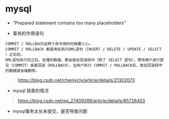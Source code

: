 

# mysql

* "Prepared statement contains too many placeholders"

* 事务的作用语句

```
COMMIT / ROLLBACK这两个命令用的时候要小心。
COMMIT / ROLLBACK 都是用在执行DML语句（INSERT / DELETE / UPDATE / SELECT ）之后的。
DML语句执行完之后，处理的数据，都会放在回滚段中（除了 SELECT 语句），等待用户进行提交（COMMIT）或者回滚（ROLLBACK），当用户执行 COMMIT / ROLLBACK后，放在回滚段中的数据就会被删除。
```
> https://blog.csdn.net/chenlycly/article/details/21302073

* mysql 锁表的情况

> https://blog.csdn.net/qq_27409289/article/details/85726453

* mysql事务太长未提交，是否导致问题

